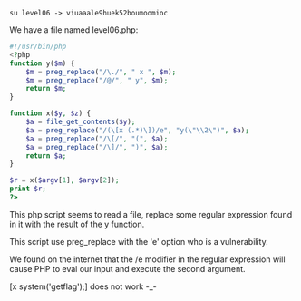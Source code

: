 `su level06 -> viuaaale9huek52boumoomioc`

We have a file named level06.php:

```php
#!/usr/bin/php
<?php
function y($m) {
	$m = preg_replace("/\./", " x ", $m);
	$m = preg_replace("/@/", " y", $m);
	return $m;
}

function x($y, $z) {
	$a = file_get_contents($y);
	$a = preg_replace("/(\[x (.*)\])/e", "y(\"\\2\")", $a);
	$a = preg_replace("/\[/", "(", $a);
	$a = preg_replace("/\]/", ")", $a);
	return $a;
}

$r = x($argv[1], $argv[2]);
print $r;
?>
```

This php script seems to read a file, replace some regular expression found in it with the result of the y function.

This script use preg_replace with the 'e' option who is a vulnerability.

We found on the internet that the /e modifier in the regular expression will cause PHP to eval our input and execute the second argument.

[x system('getflag');] does not work -_-
